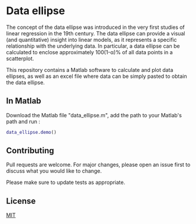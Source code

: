 # Data ellipse

The concept of the data ellipse was introduced in the very first studies of linear regression in the 19th century. The data ellipse can provide a visual (and quantitative) insight into linear models, as it represents a specific relationship with the underlying data. In particular, a data ellipse can be calculated to enclose approximately 100(1-α)% of all data points in a scatterplot. 

This repository contains a Matlab software to calculate and plot data ellipses, as well as an excel file where data can be simply pasted to obtain the data ellipse.


## In Matlab

Download the Matlab file "data_ellipse.m", add the path to your Matlab's path and run :

```matlab
data_ellipse.demo()
```


## Contributing

Pull requests are welcome. For major changes, please open an issue first
to discuss what you would like to change.

Please make sure to update tests as appropriate.

## License

[MIT](https://choosealicense.com/licenses/mit/)
